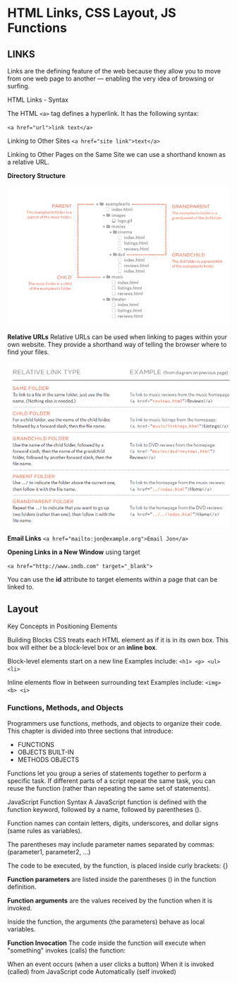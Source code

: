 # HTML Links, CSS Layout, JS Functions
## LINKS
Links are the defining feature of the web
because they allow you to move from
one web page to another — enabling the
very idea of browsing or surfing.

HTML Links - Syntax

The HTML `<a>` tag defines a hyperlink. It has the following syntax:

`<a href="url">link text</a>`

Linking to Other Sites
`<a href="site link">text</a>`

Linking to Other Pages
on the Same Site we
can use a shorthand known as a
relative URL.

**Directory Structure**

![img](image/img9.PNG)

**Relative URLs**
Relative URLs can be used when linking to pages within your own
website. They provide a shorthand way of telling the browser where to
find your files.

![](image/img10.PNG)

**Email Links**
`<a href="mailto:jon@example.org">Email Jon</a>`

**Opening Links in a New Window**
 using target

 `<a href="http://www.imdb.com" target="_blank">`


You can use the **id** attribute to target elements within
a page that can be linked to.

## Layout

Key Concepts in
Positioning Elements

Building Blocks
CSS treats each HTML element as if it is in its
own box. This box will either be a block-level
box or an **inline box**.

Block-level elements
start on a new line
Examples include:
`<h1> <p> <ul> <li>`

Inline elements
flow in between
surrounding text
Examples include:
`<img> <b> <i>`

### Functions, Methods, and Objects

Programmers use
functions, methods, and objects to organize their code.
This chapter is divided into three sections that introduce:
* FUNCTIONS 
* OBJECTS BUILT-IN
* METHODS OBJECTS

Functions let you group a series of statements together to perform a
specific task. If different parts of a script repeat the same task, you can
reuse the function (rather than repeating the same set of statements).

JavaScript Function Syntax
A JavaScript function is defined with the function keyword, followed by a name, followed by parentheses ().

Function names can contain letters, digits, underscores, and dollar signs (same rules as variables).

The parentheses may include parameter names separated by commas:
(parameter1, parameter2, ...)

The code to be executed, by the function, is placed inside curly brackets: {}

**Function parameters** are listed inside the parentheses () in the function definition.

**Function arguments** are the values received by the function when it is invoked.

Inside the function, the arguments (the parameters) behave as local variables.


**Function Invocation**
The code inside the function will execute when "something" invokes (calls) the function:

When an event occurs (when a user clicks a button)
When it is invoked (called) from JavaScript code
Automatically (self invoked)

